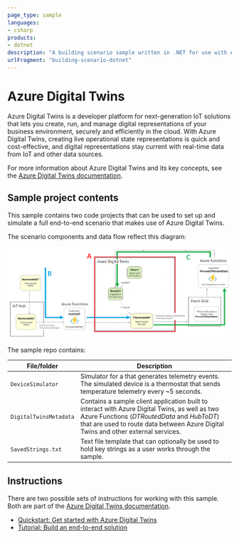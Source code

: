```yaml
---
page_type: sample
languages:
- csharp
products:
- dotnet
description: "A building scenario sample written in .NET for use with Azure Digital Twins"
urlFragment: "building-scenario-dotnet"
---
```


# Azure Digital Twins

Azure Digital Twins is a developer platform for next-generation IoT solutions that lets you create, run, and manage digital representations of your business environment, securely and efficiently in the cloud. With Azure Digital Twins, creating live operational state representations is quick and cost-effective, and digital representations stay current with real-time data from IoT and other data sources.

For more information about Azure Digital Twins and its key concepts, see the [Azure Digital Twins documentation](https://docs.microsoft.com/azure/digital-twins/).

## Sample project contents

This sample contains two code projects that can be used to set up and simulate a full end-to-end scenario that makes use of Azure Digital Twins.

The scenario components and data flow reflect this diagram:

![Graphic of the full building scenario. Depicts data flowing from a device into IoT Hub, through an Azure function (arrow B) to an Azure Digital Twins instance (section A), then out through Event Grid to another Azure function for processing (arrow C)](media/building-scenario.png)

The sample repo contains:

| File/folder | Description |
| --- | --- |
| `DeviceSimulator` | Simulator for a that generates telemetry events. The simulated device is a thermostat that sends temperature telemetry every ~5 seconds. |
| `DigitalTwinsMetadata` | Contains a sample client application built to interact with Azure Digital Twins, as well as two Azure Functions (*DTRoutedData* and *HubToDT*) that are used to route data between Azure Digital Twins and other external services. |
| `SavedStrings.txt` | Text file template that can optionally be used to hold key strings as a user works through the sample. |

## Instructions

There are two possible sets of instructions for working with this sample. Both are part of the [Azure Digital Twins documentation](https://docs.microsoft.com/azure/digital-twins/).
* [Quickstart: Get started with Azure Digital Twins](https://docs.microsoft.com/azure/digital-twins/quickstart)
* [Tutorial: Build an end-to-end solution](https://docs.microsoft.com/azure/digital-twins/tutorial)
